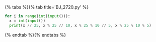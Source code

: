 {% tabs %}{% tab title='BJ_2720.py' %}

```py
for i in range(int(input())):
  x = int(input())
  print(x // 25, x % 25 // 10, x % 25 % 10 // 5, x % 25 % 10 % 5)
```

{% endtab %}{% endtabs %}
